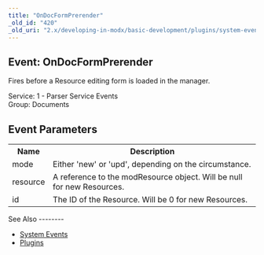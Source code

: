 ```yaml
---
title: "OnDocFormPrerender"
_old_id: "420"
_old_uri: "2.x/developing-in-modx/basic-development/plugins/system-events/ondocformprerender"
---
```


Event: OnDocFormPrerender
-------------------------

Fires before a Resource editing form is loaded in the manager.

Service: 1 - Parser Service Events   
Group: Documents

Event Parameters
----------------

<table><tbody><tr><th>Name</th><th>Description</th></tr><tr><td>mode</td><td>Either 'new' or 'upd', depending on the circumstance.</td></tr><tr><td>resource</td><td>A reference to the modResource object. Will be null for new Resources.</td></tr><tr><td>id</td><td>The ID of the Resource. Will be 0 for new Resources.</td></tr></tbody></table>See Also
--------

- [System Events](/revolution/2.x/developing-in-modx/basic-development/plugins/system-events "System Events")
- [Plugins](/revolution/2.x/developing-in-modx/basic-development/plugins "Plugins")